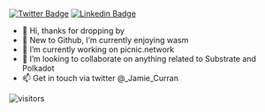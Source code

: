 [![Twitter Badge](https://img.shields.io/badge/-@_Jamie_Curran-1ca0f1?style=flat-square&labelColor=1ca0f1&logo=twitter&logoColor=white&link=https://twitter.com/_Jamie_Curran)](https://twitter.com/_Jamie_Curran) [![Linkedin Badge](https://img.shields.io/badge/-harshkumarkhatri-blue?style=flat-square&logo=Linkedin&logoColor=white&link=https://www.linkedin.com/in/thejamiecurran/)](https://www.linkedin.com/in/thejamiecurran/)

- 👋 Hi, thanks for dropping by
- 🌱 New to Github, I’m currently enjoying wasm
- 🔭 I’m currently working on picnic.network
- 💞️ I’m looking to collaborate on anything related to Substrate and Polkadot
- 📫 Get in touch via twitter @_Jamie_Curran


![visitors](https://visitor-badge.glitch.me/badge?page_id=drnochill.drnochill)

<!---

--->
